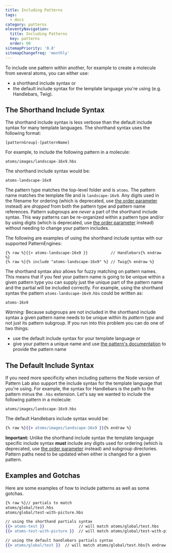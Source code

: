 ```yaml
---
title: Including Patterns
tags:
  - docs
category: patterns
eleventyNavigation:
  title: Including Patterns
  key: patterns
  order: 90
sitemapPriority: '0.8'
sitemapChangefreq: 'monthly'
---
```


To include one pattern within another, for example to create a molecule from several atoms, you can either use:

- a shorthand include syntax or
- the default include syntax for the template language you're using (e.g. Handlebars, Twig).

## The Shorthand Include Syntax

The shorthand include syntax is less verbose than the default include syntax for many template languages. The shorthand syntax uses the following format:

    [patternGroup]-[patternName]

For example, to include the following pattern in a molecule:

    atoms/images/landscape-16x9.hbs

The shorthand include syntax would be:

    atoms-landscape-16x9

The pattern type matches the top-level folder and is `atoms`. The pattern name matches the template file and is `landscape-16x9`. Any digits used in the filename for ordering (which is deprecated, use [the order parameter](/docs/reorganizing-patterns/) instead) are _dropped_ from both the pattern type and pattern name references. Pattern subgroups are _never_ a part of the shorthand include syntax. This way patterns can be re-organized within a pattern type and/or by using digits (which is deprecated, use [the order parameter](/docs/reorganizing-patterns/) instead) without needing to change your pattern includes.

The following are examples of using the shorthand include syntax with our supported PatternEngines:

```
{% raw %}{{> atoms-landscape-16x9 }}          // Handlebars{% endraw %}
{% raw %}{% include "atoms-landscape-16x9" %} // Twig{% endraw %}
```

The shorthand syntax also allows for fuzzy matching on pattern names. This means that if you feel your pattern name is going to be unique within a given pattern type you can supply just the unique part of the pattern name and the partial will be included correctly. For example, using the shorthand syntax the pattern `atoms-landscape-16x9.hbs` could be written as:

    atoms-16x9

_Warning:_ Because subgroups are not included in the shorthand include syntax a given pattern name needs to be unique within its _pattern type_ and not just its pattern subgroup. If you run into this problem you can do one of two things:

- use the default include syntax for your template language or
- give your pattern a unique name and use [the pattern's documentation](/docs/documenting-patterns/) to provide the pattern name

## The Default Include Syntax

If you need more specificity when including patterns the Node version of Pattern Lab also support the include syntax for the template language that you're using. For example, the syntax for Handlebars is the path to the pattern minus the `.hbs` extension. Let's say we wanted to include the following pattern in a molecule:

    atoms/images/landscape-16x9.hbs

The default Handlebars include syntax would be:

```handlebars
{% raw %}{{> atoms/images/landscape-16x9 }}{% endraw %}
```

**Important:** Unlike the shorthand include syntax the template language specific include syntax **must** include any digits used for ordering (which is deprecated, use [the order parameter](/docs/reorganizing-patterns/) instead) and subgroup directories. Pattern paths need to be updated when either is changed for a given pattern.

## Examples and Gotchas

Here are some examples of how to include patterns as well as some gotchas.

```handlebars
{% raw %}// partials to match
atoms/global/test.hbs
atoms/global/test-with-picture.hbs

// using the shorthand partials syntax
{{> atoms-test }}               // will match atoms/global/test.hbs
{{> atoms-test-with-picture }}  // will match atoms/global/test-with-picture.hbs

// using the default handlebars partials syntax
{{> atoms/global/test }}  // will match atoms/global/test.hbs{% endraw %}
```
